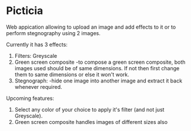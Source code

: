 # Picticia

Web appication allowing to upload an image and add effects to it or to perform stegnography using 2 images.

Currently it has 3 effects:
1. Filters: Greyscale
2. Green screen composite
  -to compose a green screen composite, both images used should be of same dimensions. If not then first change them to same         dimensions or else it won't work.
3. Stegnograph:
  -hide one image into another image and extract it back whenever required. 

Upcoming features:
1. Select any color of your choice to apply it's filter (and not just Greyscale).
2. Green screen composite handles images of different sizes also



